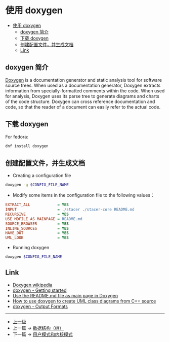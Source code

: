 # 使用 doxygen  


<!-- @import "[TOC]" {cmd="toc" depthFrom=1 depthTo=6 orderedList=false} -->

<!-- code_chunk_output -->

- [使用 doxygen](#使用-doxygen)
  - [doxygen 简介](#doxygen-简介)
  - [下载 doxygen](#下载-doxygen)
  - [创建配置文件，并生成文档](#创建配置文件并生成文档)
  - [Link](#link)

<!-- /code_chunk_output -->

## doxygen 简介

[Doxygen](https://www.doxygen.nl/index.html) is a documentation generator and static analysis tool for software source trees. When used as a documentation generator, Doxygen extracts information from specially-formatted comments within the code. When used for analysis, Doxygen uses its parse tree to generate diagrams and charts of the code structure. Doxygen can cross reference documentation and code, so that the reader of a document can easily refer to the actual code.


## 下载 doxygen 

For fedora:
```sh
dnf install doxygen
```

## 创建配置文件，并生成文档

- Creating a configuration file
```sh
doxygen -g $CONFIG_FILE_NAME
```
- Modify some items in the configuration file to the following values：
```ini
EXTRACT_ALL            = YES 
INPUT                  = ./stacer ./stacer-core README.md
RECURSIVE              = YES 
USE_MDFILE_AS_MAINPAGE = README.md
SOURCE_BROWSER         = YES
INLINE_SOURCES         = YES
HAVE_DOT               = YES 
UML_LOOK               = YES
```
- Running doxygen
```sh
doxygen $CONFIG_FILE_NAME
```



## Link 

- [Doxygen wikipedia](https://en.wikipedia.org/wiki/Doxygen)
- [doxygen - Getting started](https://www.doxygen.nl/manual/starting.html)
- [Use the README.md file as main page in Doxygen](https://stackoverflow.com/questions/13368350/use-the-readme-md-file-as-main-page-in-doxygen)
- [How to use doxygen to create UML class diagrams from C++ source](https://stackoverflow.com/questions/4755913/how-to-use-doxygen-to-create-uml-class-diagrams-from-c-source)
- [doxygen - Output Formats](https://www.doxygen.nl/manual/output.html)

---
- [上一级](README.md)
- 上一篇 -> [数据结构（树）](tree.md)
- 下一篇 -> [用户模式和内核模式](userModeAndKernelMode.md)
